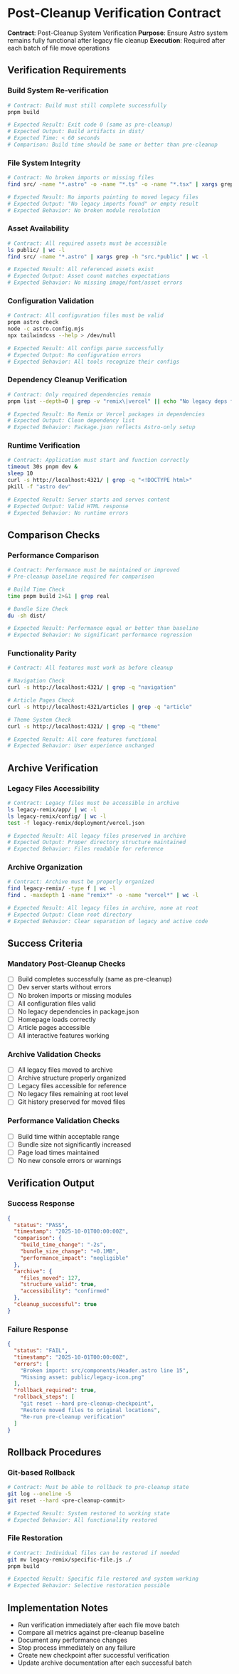 # Post-Cleanup Verification Contract

**Contract**: Post-Cleanup System Verification **Purpose**: Ensure Astro system
remains fully functional after legacy file cleanup **Execution**: Required after
each batch of file move operations

## Verification Requirements

### Build System Re-verification

```bash
# Contract: Build must still complete successfully
pnpm build

# Expected Result: Exit code 0 (same as pre-cleanup)
# Expected Output: Build artifacts in dist/
# Expected Time: < 60 seconds
# Comparison: Build time should be same or better than pre-cleanup
```

### File System Integrity

```bash
# Contract: No broken imports or missing files
find src/ -name "*.astro" -o -name "*.ts" -o -name "*.tsx" | xargs grep -l "from.*app/" || echo "No legacy imports found"

# Expected Result: No imports pointing to moved legacy files
# Expected Output: "No legacy imports found" or empty result
# Expected Behavior: No broken module resolution
```

### Asset Availability

```bash
# Contract: All required assets must be accessible
ls public/ | wc -l
find src/ -name "*.astro" | xargs grep -h "src.*public" | wc -l

# Expected Result: All referenced assets exist
# Expected Output: Asset count matches expectations
# Expected Behavior: No missing image/font/asset errors
```

### Configuration Validation

```bash
# Contract: All configuration files must be valid
pnpm astro check
node -c astro.config.mjs
npx tailwindcss --help > /dev/null

# Expected Result: All configs parse successfully
# Expected Output: No configuration errors
# Expected Behavior: All tools recognize their configs
```

### Dependency Cleanup Verification

```bash
# Contract: Only required dependencies remain
pnpm list --depth=0 | grep -v "remix\|vercel" || echo "No legacy deps found"

# Expected Result: No Remix or Vercel packages in dependencies
# Expected Output: Clean dependency list
# Expected Behavior: Package.json reflects Astro-only setup
```

### Runtime Verification

```bash
# Contract: Application must start and function correctly
timeout 30s pnpm dev &
sleep 10
curl -s http://localhost:4321/ | grep -q "<!DOCTYPE html>"
pkill -f "astro dev"

# Expected Result: Server starts and serves content
# Expected Output: Valid HTML response
# Expected Behavior: No runtime errors
```

## Comparison Checks

### Performance Comparison

```bash
# Contract: Performance must be maintained or improved
# Pre-cleanup baseline required for comparison

# Build Time Check
time pnpm build 2>&1 | grep real

# Bundle Size Check
du -sh dist/

# Expected Result: Performance equal or better than baseline
# Expected Behavior: No significant performance regression
```

### Functionality Parity

```bash
# Contract: All features must work as before cleanup

# Navigation Check
curl -s http://localhost:4321/ | grep -q "navigation"

# Article Pages Check
curl -s http://localhost:4321/articles | grep -q "article"

# Theme System Check
curl -s http://localhost:4321/ | grep -q "theme"

# Expected Result: All core features functional
# Expected Behavior: User experience unchanged
```

## Archive Verification

### Legacy Files Accessibility

```bash
# Contract: Legacy files must be accessible in archive
ls legacy-remix/app/ | wc -l
ls legacy-remix/config/ | wc -l
test -f legacy-remix/deployment/vercel.json

# Expected Result: All legacy files preserved in archive
# Expected Output: Proper directory structure maintained
# Expected Behavior: Files readable for reference
```

### Archive Organization

```bash
# Contract: Archive must be properly organized
find legacy-remix/ -type f | wc -l
find . -maxdepth 1 -name "remix*" -o -name "vercel*" | wc -l

# Expected Result: All legacy files in archive, none at root
# Expected Output: Clean root directory
# Expected Behavior: Clear separation of legacy and active code
```

## Success Criteria

### Mandatory Post-Cleanup Checks

- [ ] Build completes successfully (same as pre-cleanup)
- [ ] Dev server starts without errors
- [ ] No broken imports or missing modules
- [ ] All configuration files valid
- [ ] No legacy dependencies in package.json
- [ ] Homepage loads correctly
- [ ] Article pages accessible
- [ ] All interactive features working

### Archive Validation Checks

- [ ] All legacy files moved to archive
- [ ] Archive structure properly organized
- [ ] Legacy files accessible for reference
- [ ] No legacy files remaining at root level
- [ ] Git history preserved for moved files

### Performance Validation Checks

- [ ] Build time within acceptable range
- [ ] Bundle size not significantly increased
- [ ] Page load times maintained
- [ ] No new console errors or warnings

## Verification Output

### Success Response

```json
{
  "status": "PASS",
  "timestamp": "2025-10-01T00:00:00Z",
  "comparison": {
    "build_time_change": "-2s",
    "bundle_size_change": "+0.1MB",
    "performance_impact": "negligible"
  },
  "archive": {
    "files_moved": 127,
    "structure_valid": true,
    "accessibility": "confirmed"
  },
  "cleanup_successful": true
}
```

### Failure Response

```json
{
  "status": "FAIL",
  "timestamp": "2025-10-01T00:00:00Z",
  "errors": [
    "Broken import: src/components/Header.astro line 15",
    "Missing asset: public/legacy-icon.png"
  ],
  "rollback_required": true,
  "rollback_steps": [
    "git reset --hard pre-cleanup-checkpoint",
    "Restore moved files to original locations",
    "Re-run pre-cleanup verification"
  ]
}
```

## Rollback Procedures

### Git-based Rollback

```bash
# Contract: Must be able to rollback to pre-cleanup state
git log --oneline -5
git reset --hard <pre-cleanup-commit>

# Expected Result: System restored to working state
# Expected Behavior: All functionality restored
```

### File Restoration

```bash
# Contract: Individual files can be restored if needed
git mv legacy-remix/specific-file.js ./
pnpm build

# Expected Result: Specific file restored and system working
# Expected Behavior: Selective restoration possible
```

## Implementation Notes

- Run verification immediately after each file move batch
- Compare all metrics against pre-cleanup baseline
- Document any performance changes
- Stop process immediately on any failure
- Create new checkpoint after successful verification
- Update archive documentation after each successful batch
